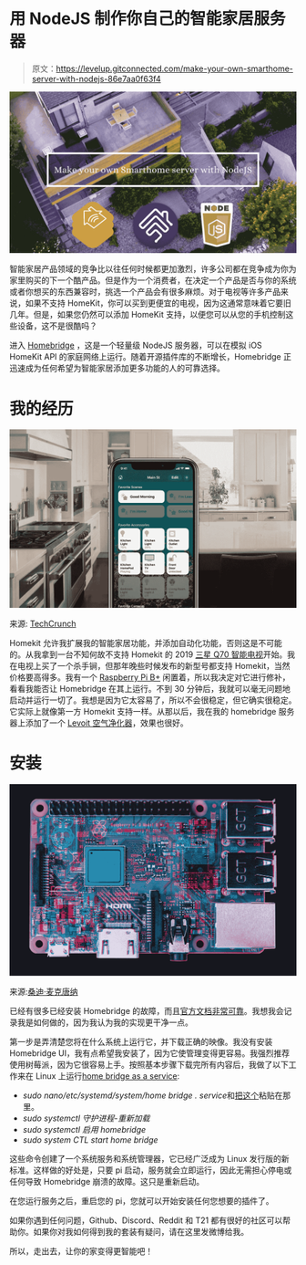 # 用 NodeJS 制作你自己的智能家居服务器

> 原文：<https://levelup.gitconnected.com/make-your-own-smarthome-server-with-nodejs-86e7aa0f63f4>

![](img/efb2dd04898cfdeaf6adf022b8ccadd3.png)

智能家居产品领域的竞争比以往任何时候都更加激烈，许多公司都在竞争成为你为家里购买的下一个酷产品。但是作为一个消费者，在决定一个产品是否与你的系统或者你想买的东西兼容时，挑选一个产品会有很多麻烦。对于电视等许多产品来说，如果不支持 HomeKit，你可以买到更便宜的电视，因为这通常意味着它要旧几年。但是，如果您仍然可以添加 HomeKit 支持，以便您可以从您的手机控制这些设备，这不是很酷吗？

进入 [Homebridge](https://github.com/homebridge/homebridge) ，这是一个轻量级 NodeJS 服务器，可以在模拟 iOS HomeKit API 的家庭网络上运行。随着开源插件库的不断增长，Homebridge 正迅速成为任何希望为智能家居添加更多功能的人的可靠选择。

# **我的经历**

![](img/fbf34c858643b8ce45b90b67cfef4ea9.png)

来源: [TechCrunch](https://techcrunch.com/2019/12/19/anybody-can-now-make-homekit-accessories/)

Homekit 允许我扩展我的智能家居功能，并添加自动化功能，否则这是不可能的。从我拿到一台不知何故不支持 Homekit 的 2019 [三星 Q70 智能电视](https://www.amazon.com/Samsung-QN75Q70RAFXZA-Flat-QLED-Smart/dp/B07N4MVTXB/ref=asc_df_B07N4MVTXB/?tag=hyprod-20&linkCode=df0&hvadid=241883071164&hvpos=&hvnetw=g&hvrand=8233342149939902883&hvpone=&hvptwo=&hvqmt=&hvdev=c&hvdvcmdl=&hvlocint=&hvlocphy=9030890&hvtargid=pla-654607754631&psc=1)开始。我在电视上买了一个杀手锏，但那年晚些时候发布的新型号都支持 Homekit，当然价格要高得多。我有一个 [Raspberry Pi B+](https://www.amazon.com/CanaKit-Raspberry-Power-Supply-Listed/dp/B07BC6WH7V) 闲置着，所以我决定对它进行修补，看看我能否让 Homebridge 在其上运行。不到 30 分钟后，我就可以毫无问题地启动并运行一切了。我想是因为它太容易了，所以不会很稳定，但它确实很稳定。它实际上就像第一方 Homekit 支持一样。从那以后，我在我的 homebridge 服务器上添加了一个 [Levoit 空气净化器](https://www.amazon.com/LEVOIT-LV-PUR131-Purifier-Allergies-Eliminator/dp/B06W54K29J)，效果也很好。

# **安装**

![](img/f1d38bfd2f3a6b8631b9c83e4b9cf3e1.png)

来源:[桑迪·麦克唐纳](https://blog.pimoroni.com/a-deep-dive-into-the-raspberry-pi-3-b-hardware/)

已经有很多已经安装 Homebridge 的故障，而且[官方文档非常可靠](https://github.com/homebridge/homebridge/wiki)。我想我会记录我是如何做的，因为我认为我的实现更干净一点。

第一步是弄清楚您将在什么系统上运行它，并下载正确的映像。我没有安装 Homebridge UI，我有点希望我安装了，因为它使管理变得更容易。我强烈推荐使用树莓派，因为它很容易上手。按照基本步骤下载完所有内容后，我做了以下工作来在 Linux 上运行[home bridge as a service](https://words.bombast.net/homebridge-service-debian/):

*   *sudo nano/etc/systemd/system/home bridge . service*和[把这个](https://words.bombast.net/homebridge-service-debian/)粘贴在那里。
*   *sudo systemctl 守护进程-重新加载*
*   *sudo systemctl 启用 homebridge*
*   *sudo system CTL start home bridge*

这些命令创建了一个系统服务和系统管理器，它已经广泛成为 Linux 发行版的新标准。这样做的好处是，只要 pi 启动，服务就会立即运行，因此无需担心停电或任何导致 Homebridge 崩溃的故障。这只是重新启动。

在您运行服务之后，重启您的 pi，您就可以开始安装任何您想要的插件了。

如果你遇到任何问题，Github、Discord、Reddit 和 T21 都有很好的社区可以帮助你。如果你对我如何得到我的套装有疑问，请在这里发微博给我。

所以，走出去，让你的家变得更智能吧！